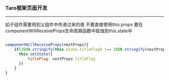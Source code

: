 ### Taro框架页面开发

---

如子组件需要用到父组件中传递过来的值
不要直接使用this.props 
要在componentWillReceiveProps生命周期函数中赋值到this.state中

```js

componentWillReceiveProps(nextProps){
    if(JSON.stringify(this.state.titleFlag) !== JSON.stringify(nextProps.titleFlag)){
      this.setState({
          titleFlag: nextProps.titleFlag
      })
    }
}
```